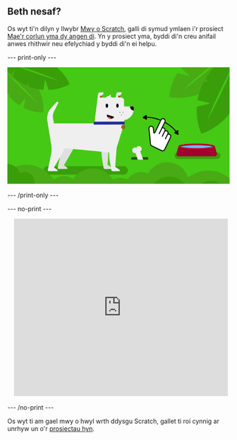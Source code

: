 ## Beth nesaf?

Os wyt ti'n dilyn y llwybr [Mwy o Scratch](https://projects.raspberrypi.org/en/raspberrypi/more-scratch), galli di symud ymlaen i'r prosiect [Mae'r corlun yma dy angen di](https://projects.raspberrypi.org/en/projects/this-sprite-needs-you). Yn y prosiect yma, byddi di'n creu anifail anwes rhithwir neu efelychiad y byddi di'n ei helpu.

--- print-only ---

![Mae'r corlun hwn dy angen di](images/this-sprite-needs-you-project.png)

--- /print-only ---

--- no-print ---

<div class="scratch-preview" style="margin-left: 15px;">
  <iframe allowtransparency="true" width="485" height="402" src="https://scratch.mit.edu/projects/embed/530008968/?autostart=false" frameborder="0"></iframe>
</div>

--- /no-print ---

Os wyt ti am gael mwy o hwyl wrth ddysgu Scratch, gallet ti roi cynnig ar unrhyw un o'r [prosiectau hyn](https://projects.raspberrypi.org/en/projects?software%5B%5D=scratch&curriculum%5B%5D=%201).
